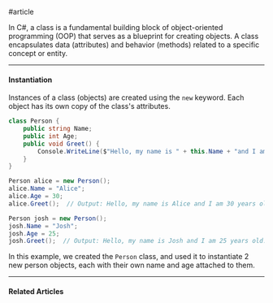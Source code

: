 #article

In C#, a class is a fundamental building block of object-oriented programming (OOP) that serves as a blueprint for creating objects. A class encapsulates data (attributes) and behavior (methods) related to a specific concept or entity.

---
#### Instantiation

Instances of a class (objects) are created using the `new` keyword. Each object has its own copy of the class's attributes.

```c#
class Person {
    public string Name;
    public int Age;
    public void Greet() {
        Console.WriteLine($"Hello, my name is " + this.Name + "and I am" + this.Age + " years old.");
    }
}

Person alice = new Person();
alice.Name = "Alice";
alice.Age = 30;
alice.Greet();  // Output: Hello, my name is Alice and I am 30 years old.

Person josh = new Person();
josh.Name = "Josh";
josh.Age = 25;
josh.Greet();  // Output: Hello, my name is Josh and I am 25 years old.
```

In this example, we created the `Person` class, and used it to instantiate 2 new person objects, each with their own name and age attached to them.

---
#### Related Articles
